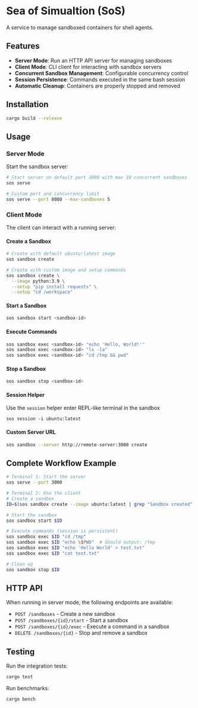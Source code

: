 # Sea of Simualtion (SoS)
A service to manage sandboxed containers for shell agents.

## Features

- **Server Mode**: Run an HTTP API server for managing sandboxes
- **Client Mode**: CLI client for interacting with sandbox servers
- **Concurrent Sandbox Management**: Configurable concurrency control
- **Session Persistence**: Commands executed in the same bash session
- **Automatic Cleanup**: Containers are properly stopped and removed

## Installation

```bash
cargo build --release
```

## Usage

### Server Mode

Start the sandbox server:

```bash
# Start server on default port 3000 with max 10 concurrent sandboxes
sos serve

# Custom port and concurrency limit
sos serve --port 8080 --max-sandboxes 5
```

### Client Mode

The client can interact with a running server:

#### Create a Sandbox

```bash
# Create with default ubuntu:latest image
sos sandbox create

# Create with custom image and setup commands
sos sandbox create \
  --image python:3.9 \
  --setup "pip install requests" \
  --setup "cd /workspace"
```

#### Start a Sandbox

```bash
sos sandbox start <sandbox-id>
```

#### Execute Commands

```bash
sos sandbox exec <sandbox-id> "echo 'Hello, World!'"
sos sandbox exec <sandbox-id> "ls -la"
sos sandbox exec <sandbox-id> "cd /tmp && pwd"
```

#### Stop a Sandbox

```bash
sos sandbox stop <sandbox-id>
```

#### Session Helper
Use the `session` helper enter REPL-like terminal in the sandbox
```
sos session -i ubuntu:latest
```

#### Custom Server URL

```bash
sos sandbox --server http://remote-server:3000 create
```

## Complete Workflow Example

```bash
# Terminal 1: Start the server
sos serve --port 3000

# Terminal 2: Use the client
# Create a sandbox
ID=$(sos sandbox create --image ubuntu:latest | grep "Sandbox created" | cut -d' ' -f5)

# Start the sandbox
sos sandbox start $ID

# Execute commands (session is persistent)
sos sandbox exec $ID "cd /tmp"
sos sandbox exec $ID "echo \$PWD"  # Should output: /tmp
sos sandbox exec $ID "echo 'Hello World' > test.txt"
sos sandbox exec $ID "cat test.txt"

# Clean up
sos sandbox stop $ID
```

## HTTP API

When running in server mode, the following endpoints are available:

- `POST /sandboxes` - Create a new sandbox
- `POST /sandboxes/{id}/start` - Start a sandbox
- `POST /sandboxes/{id}/exec` - Execute a command in a sandbox
- `DELETE /sandboxes/{id}` - Stop and remove a sandbox

## Testing

Run the integration tests:

```bash
cargo test
```

Run benchmarks:

```bash
cargo bench
```